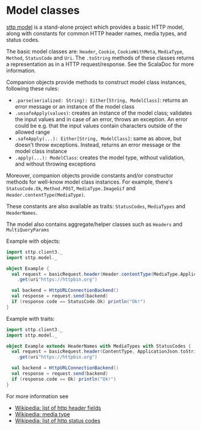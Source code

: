 # Model classes

[sttp model](https://github.com/softwaremill/sttp-model) is a stand-alone project which provides a basic HTTP model, along with constants for common HTTP header names, media types, and status codes.

The basic model classes are: `Header`, `Cookie`, `CookieWithMeta`, `MediaType`, `Method`, `StatusCode` and `Uri`. The `.toString` methods of these classes returns a representation as in a HTTP request/response. See the ScalaDoc for more information.

Companion objects provide methods to construct model class instances, following these rules:

* `.parse(serialized: String): Either[String, ModelClass]`: returns an error message or an instance of the model class
* `.unsafeApply(values)`: creates an instance of the model class; validates the input values and in case of an error, throws an exception. An error could be e.g. that the input values contain characters outside of the allowed range
* `.safeApply(...): Either[String, ModelClass]`: same as above, but doesn't throw exceptions. Instead, returns an error message or the model class instance
* `.apply(...): ModelClass`: creates the model type, without validation, and without throwing exceptions

Moreover, companion objects provide constants and/or constructor methods for well-know model class instances. For example, there's `StatusCode.Ok`, `Method.POST`, `MediaType.ImageGif` and `Header.contentType(MediaType)`.

These constants are also available as traits: `StatusCodes`, `MediaTypes` and `HeaderNames`.

The model also contains aggregate/helper classes such as `Headers` and `MultiQueryParams`

Example with objects:

```scala
import sttp.client3._
import sttp.model._

object Example {
  val request = basicRequest.header(Header.contentType(MediaType.ApplicationJson))
    .get(uri"https://httpbin.org")

  val backend = HttpURLConnectionBackend()
  val response = request.send(backend)
  if (response.code == StatusCode.Ok) println("Ok!")
}
```

Example with traits:

```scala
import sttp.client3._
import sttp.model._

object Example extends HeaderNames with MediaTypes with StatusCodes {
  val request = basicRequest.header(ContentType, ApplicationJson.toString)
    .get(uri"https://httpbin.org")

  val backend = HttpURLConnectionBackend()
  val response = request.send(backend)
  if (response.code == Ok) println("Ok!")
}
```

For more information see

* [Wikipedia: list of http header fields](https://en.wikipedia.org/wiki/List_of_HTTP_header_fields)
* [Wikipedia: media type](https://en.wikipedia.org/wiki/Media_type)
* [Wikipedia: list of http status codes](https://en.wikipedia.org/wiki/List_of_HTTP_status_codes)
